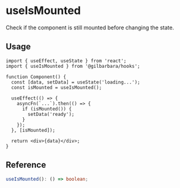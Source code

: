 # useIsMounted

Check if the component is still mounted before changing the state.

## Usage

```tsx
import { useEffect, useState } from 'react';
import { useIsMounted } from '@gilbarbara/hooks';

function Component() {
  const [data, setData] = useState('loading...');
  const isMounted = useIsMounted();

  useEffect(() => {
    asyncFn(`...`).then(() => {
      if (isMounted()) {
        setData('ready');
      }
    });
  }, [isMounted]);

  return <div>{data}</div>;
}
```

## Reference

```typescript
useIsMounted(): () => boolean;
```

